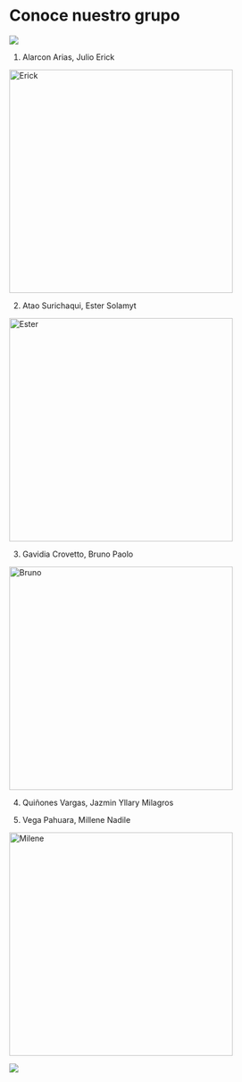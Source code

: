 # Conoce nuestro grupo


![](https://github.com/BrunoXIII-Gav/FDD_1/blob/main/Archivos_de_FDD/Imagenes/caratula.png)

1. Alarcon Arias, Julio Erick


<p align= "left">
  <img src="https://github.com/BrunoXIII-Gav/FDD_1/blob/main/Archivos_de_FDD/Imagenes/1.jpg" alt="Erick" width="400px"/>
</p>

2. Atao Surichaqui, Ester Solamyt

<p align= "left">
  <img src="https://github.com/BrunoXIII-Gav/FDD_1/blob/main/Archivos_de_FDD/Imagenes/2.jpg" alt="Ester" width="400px"/>
</p>

3. Gavidia Crovetto, Bruno Paolo

<p align= "left">
  <img src="https://github.com/BrunoXIII-Gav/FDD_1/blob/main/Archivos_de_FDD/Imagenes/3.jpg" alt="Bruno" width="400px"/>
</p>

4. Quiñones Vargas, Jazmin Yllary Milagros


5. Vega Pahuara, Millene Nadile

<p align= "left">
  <img src="https://github.com/BrunoXIII-Gav/FDD_1/blob/main/Archivos_de_FDD/Imagenes/5.jpg" alt="Milene" width="400px"/>
</p>


![](https://github.com/BrunoXIII-Gav/FDD_1/blob/main/Archivos_de_FDD/Imagenes/caratula6.png)